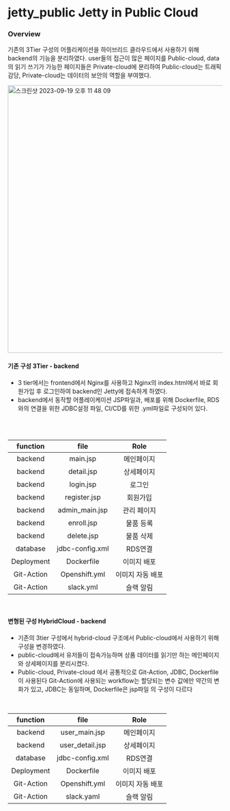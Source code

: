 # jetty_public Jetty in Public Cloud

### Overview
기존의 3Tier 구성의 어플리케이션을 하이브리드 클라우드에서 사용하기 위해 backend의 기능을 분리하였다.
user들의 접근이 많은 페이지를 Public-cloud, data의 읽기 쓰기가 가능한 페이지들은 Private-cloud에 분리하여
Public-cloud는 트래픽 감당, Private-cloud는 데이터의 보안의 역할을 부여했다.

<img width="625" alt="스크린샷 2023-09-19 오후 11 48 09" src="https://github.com/Dr-pep4/jetty_public/assets/102319207/9b1ed93f-77db-4d6f-88de-4c2494b00e45">

<br>
 
#### 기존 구성 3Tier - backend

- 3 tier에서는 frontend에서 Nginx를 사용하고 Nginx의 index.html에서 바로 회원가입 후 로그인하여 backend인 Jetty에 접속하게 하였다.
- backend에서 동작할 어플레이케이션 JSP파일과, 배포를 위해 Dockerfile, RDS와의 연결을 위한 JDBC설정 파일, CI/CD를 위한 .yml파일로 구성되어 있다.

<br>

<br>

|function|file|Role|
|:-:|:-:|:-:|
|backend|main.jsp|메인페이지|
|backend|detail.jsp|상세페이지|
|backend|login.jsp|로그인|
|backend|register.jsp|회원가입|
|backend|admin_main.jsp|관리 페이지|
|backend|enroll.jsp|물품 등록|
|backend|delete.jsp|물품 삭제|
|database|jdbc-config.xml|RDS연결|
|Deployment|Dockerfile|이미지 배포|
|Git-Action|Openshift.yml|이미지 자동 배포|
|Git-Action|slack.yml|슬랙 알림|

<line>
<br>
   
    
#### 변형된 구성 HybridCloud - backend

- 기존의 3tier 구성에서 hybrid-cloud 구조에서 Public-cloud에서 사용하기 위해 구성을 변경하였다.
- public-cloud에서 유저들이 접속가능하며 상품 데이터를 읽기만 하는 메인페이지와 상세페이지를 분리시켰다.
- Public-cloud, Private-cloud 에서 공통적으로  Git-Action, JDBC, Dockerfile이 사용된다
    Git-Action에 사용되는 workflow는 할당되는 변수 값에만 약간의 변화가 있고, JDBC는 동일하며, Dockerfile은 jsp파일 의 구성이 다르다
  
<br>

|function|file|Role|
|:-:|:-:|:-:|
|backend|user_main.jsp|메인페이지|
|backend|user_detail.jsp|상세페이지|
|database|jdbc-config.xml|RDS연결|
|Deployment|Dockerfile|이미지 배포|
|Git-Action|Openshift.yml|이미지 자동 배포|
|Git-Action|slack.yaml|슬랙 알림|
    
